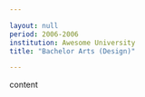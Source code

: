 ```yaml
---

layout: null 
period: 2006-2006 
institution: Awesome University
title: "Bachelor Arts (Design)"

---
```


content
